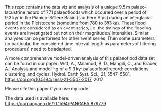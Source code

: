 This repo contains the data viz and analysis of a unique 9.5 m palaeo-lacustrine record of 771 palaeofloods which 
occurred over a period of 9.3 kyr in the Piànico–Sèllere Basin (southern Alps) during an interglacial period in the Pleistocene (sometime from 780 to 393 ka).
These flood events are considered as an event series, i.e. the timings of the flooding events are investigated but not on their magnitudes/ intensities. 
Similar analyses can ce performed for other event series. Then some parameters (in particular, the considered time interval length as parameters of filtering procedures) need to be adapted.

A more comprehensive model-driven analysis of this palaeoflood data set can be found in our paper:
Witt, A., Malamud, B. D., Mangili, C., and Brauer, A.: Analysis and modelling of a 9.3 kyr palaeoflood record: correlations, clustering, and cycles, 
Hydrol. Earth Syst. Sci., 21, 5547–5581, https://doi.org/10.5194/hess-21-5547-2017, 2017

Please cite this paper if you use my code.

The data used is available here:
https://doi.pangaea.de/10.1594/PANGAEA.879779

